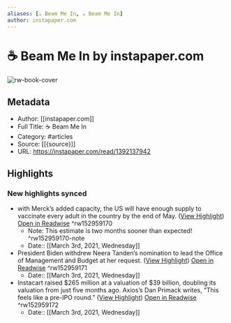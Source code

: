 ```yaml
---
aliases: [☕️ Beam Me In, ☕️ Beam Me In]
author: instapaper.com
---
```

# ☕️ Beam Me In by instapaper.com

![rw-book-cover](https://readwise-assets.s3.amazonaws.com/static/images/article3.5c705a01b476.png)

## Metadata
- Author: [[instapaper.com]]
- Full Title: ☕️ Beam Me In
- Category: #articles
- Source: [[{source}]]
- URL: https://instapaper.com/read/1392137942

## Highlights
### New highlights synced
- with Merck’s added capacity, the US will have enough supply to vaccinate every adult in the country by the end of May. ([View Highlight](https://instapaper.com/read/1392137942/15692414)) [Open in Readwise](https://readwise.io/open/152959170) ^rw152959170
    - Note: This estimate is two months sooner than expected! ^rw152959170-note
    - Date:: [[March 3rd, 2021, Wednesday]]
- President Biden withdrew Neera Tanden’s nomination to lead the Office of Management and Budget at her request. ([View Highlight](https://instapaper.com/read/1392137942/15692496)) [Open in Readwise](https://readwise.io/open/152959171) ^rw152959171
    - Date:: [[March 3rd, 2021, Wednesday]]
- Instacart raised $265 million at a valuation of $39 billion, doubling its valuation from just five months ago. Axios’s Dan Primack writes, “This feels like a pre-IPO round.” ([View Highlight](https://instapaper.com/read/1392137942/15692497)) [Open in Readwise](https://readwise.io/open/152959172) ^rw152959172
    - Date:: [[March 3rd, 2021, Wednesday]]
